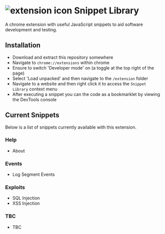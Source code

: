 # ![extension icon](./extension/icon48.png) Snippet Library

A chrome extension with useful JavaScript snippets to aid software development and testing.

## Installation

- Download and extract this repository somewhere
- Navigate to `chrome://extensions` within chrome
- Ensure to switch 'Developer mode' on (a toggle at the top right of the page)
- Select 'Load unpacked' and then navigate to the  `/extension` folder
- Navigate to a website and then right click it to access the `Snippet Library` context menu
- After executing a snippet you can the code as a bookmarklet by viewing the DevTools console

## Current Snippets
Below is a list of snippets currently available with this extension.

### Help

* About

### Events

* Log Segment Events

### Exploits

* SQL Injection
* XSS Injection

### TBC

* TBC
